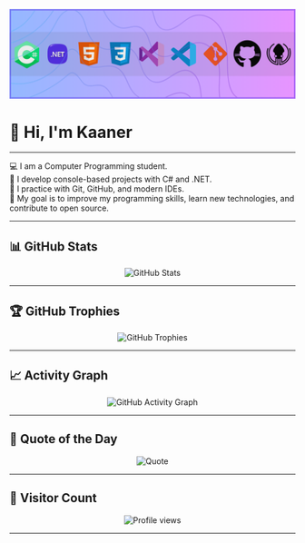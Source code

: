 <p align="center">
  <img src="GithubBanner.png" alt="Github Banner" />
</p>

# 👋 Hi, I'm Kaaner

---

💻 I am a Computer Programming student.  
🔹 I develop console-based projects with C# and .NET.  
🔹 I practice with Git, GitHub, and modern IDEs.  
🔹 My goal is to improve my programming skills, learn new technologies, and contribute to open source.  

---

## 📊 GitHub Stats
<p align="center">
    <img src="https://github-readme-stats.vercel.app/api?username=Kaaner4mir&show_icons=true&theme=dark&hide_border=true" alt="GitHub Stats" height="200"/>
</p>
<p
   <img src="https://streak-stats.demolab.com?user=Kaaner4mir&theme=dark&hide_border=true" alt="GitHub Streak" height="200"/>
</p>

---

## 🏆 GitHub Trophies
<p align="center">
  <img src="https://github-profile-trophy.vercel.app/?username=Kaaner4mir&theme=darkhub&margin-w=15&margin-h=15" alt="GitHub Trophies"/>
</p>

---

## 📈 Activity Graph
<p align="center">
  <img src="https://github-readme-activity-graph.vercel.app/graph?username=Kaaner4mir&theme=react-dark" alt="GitHub Activity Graph"/>
</p>

---


## 💬 Quote of the Day
<p align="center">
  <img src="https://quotes-github-readme.vercel.app/api?type=horizontal&theme=dark" alt="Quote"/>
</p>

---

## 👀 Visitor Count
<p align="center">
  <img src="https://komarev.com/ghpvc/?username=Kaaner4mir&color=blue&style=flat" alt="Profile views"/>
</p>

---

